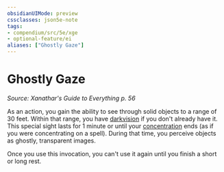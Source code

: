 ```yaml
---
obsidianUIMode: preview
cssclasses: json5e-note
tags:
- compendium/src/5e/xge
- optional-feature/ei
aliases: ["Ghostly Gaze"]
---
```

# Ghostly Gaze
*Source: Xanathar's Guide to Everything p. 56* 

As an action, you gain the ability to see through solid objects to a range of 30 feet. Within that range, you have [darkvision](../../5e-rules/senses.md##darkvision) if you don't already have it. This special sight lasts for 1 minute or until your [concentration](../../5e-rules/conditions.md##concentration) ends (as if you were concentrating on a spell). During that time, you perceive objects as ghostly, transparent images.

Once you use this invocation, you can't use it again until you finish a short or long rest.